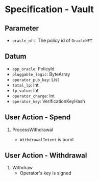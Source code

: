 # Specification - Vault

## Parameter

- `oracle_nft`: The policy id of `OracleNFT`

## Datum

- `app_oracle`: PolicyId
- `pluggable_logic`: ByteArray
- `operator_pub_key`: List<VerificationKey>
- `total_lp`: Int
- `lp_value`: Int
- `operator_charge`: Int
- `operator_key`: VerificationKeyHash

## User Action - Spend

1. ProcessWithdrawal

   - `WithdrawalIntent` is burnt

## User Action - Withdrawal

1. Withdraw
   - Operator's key is signed
